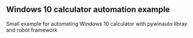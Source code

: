 ## Windows 10 calculator automation example

Small example for automating Windows 10 calculator with pywinauto libray and robot framework